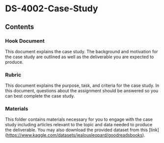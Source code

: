 # DS-4002-Case-Study
## Contents
### Hook Document
This document explains the case study. The background and motivation for the case study are outlined as well as the deliverable you are expected to produce.

### Rubric
This document explains the purpose, task, and criteria for the case study. In this document, questions about the assignment should be answered so you can best complete the case study.

### Materials
This folder contains materials necessary for you to engage with the case study including articles relevant to the topic and data needed to produce the deliverable. You may also download the provided dataset from this [link] (https://www.kaggle.com/datasets/jealousleopard/goodreadsbooks).
